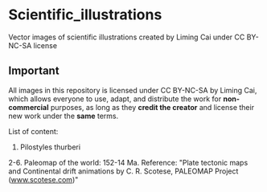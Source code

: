# Scientific_illustrations
Vector images of scientific illustrations created by Liming Cai under CC BY-NC-SA license

## Important
All images in this repository is licensed under CC BY-NC-SA by Liming Cai, which allows everyone to use, adapt, and distribute the work for **non-commercial** purposes, as long as they **credit the creator** and license their new work under the **same** terms.

List of content:

1. Pilostyles thurberi
   
2-6. Paleomap of the world: 152-14 Ma. Reference: "Plate tectonic maps and Continental drift animations by C. R. Scotese, PALEOMAP Project (www.scotese.com)"
